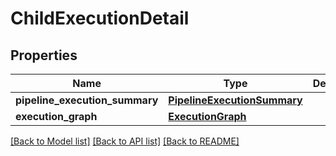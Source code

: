 # ChildExecutionDetail

## Properties
Name | Type | Description | Notes
------------ | ------------- | ------------- | -------------
**pipeline_execution_summary** | [**PipelineExecutionSummary**](PipelineExecutionSummary.md) |  | [optional] 
**execution_graph** | [**ExecutionGraph**](ExecutionGraph.md) |  | [optional] 

[[Back to Model list]](../README.md#documentation-for-models) [[Back to API list]](../README.md#documentation-for-api-endpoints) [[Back to README]](../README.md)

